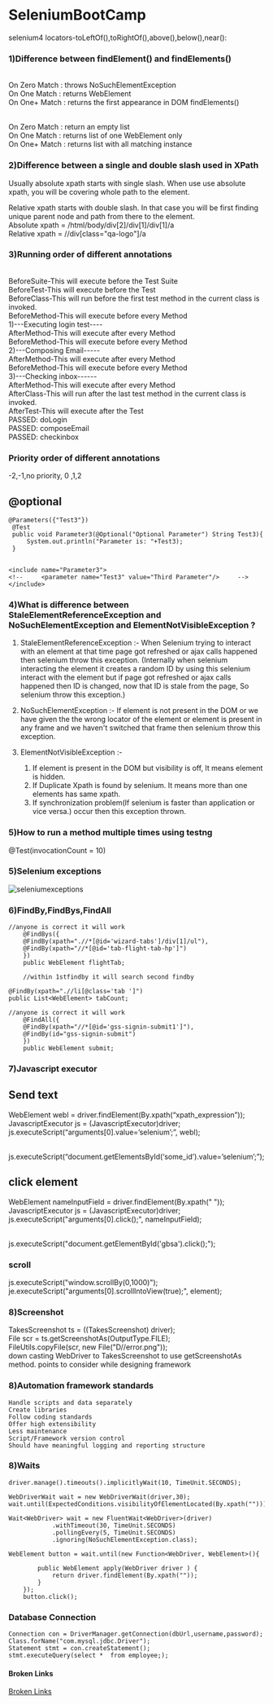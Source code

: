 # SeleniumBootCamp
selenium4 locators-toLeftOf(),toRightOf(),above(),below(),near(): 
### 1)Difference between findElement() and findElements()
<br>On Zero Match : throws NoSuchElementException
<br>On One Match : returns WebElement
<br>On One+ Match : returns the first appearance in DOM 
findElements()

<br>On Zero Match : return an empty list
<br>On One Match : returns list of one WebElement only
<br>On One+ Match : returns list with all matching instance

### 2)Difference between a single and double slash used in XPath
Usually absolute xpath starts with single slash. When use use absolute xpath, you will be covering whole path to the element.

Relative xpath starts with double slash. In that case you will be first finding unique parent node and path from there to the element.
<br>Absolute xpath = /html/body/div[2]/div[1]/div[1]/a
<br>Relative xpath = //div[class="qa-logo"]/a

### 3)Running order of different annotations
<br>BeforeSuite-This will execute before the Test Suite
<br>BeforeTest-This will execute before the Test
<br>BeforeClass-This will run before the first test method in the current class is invoked.
<br>BeforeMethod-This will execute before every Method
<br>1)---Executing login test----
<br>AfterMethod-This will execute after every Method
<br>BeforeMethod-This will execute before every Method
<br>2)---Composing Email-----
<br>AfterMethod-This will execute after every Method
<br>BeforeMethod-This will execute before every Method
<br>3)---Checking inbox------
<br>AfterMethod-This will execute after every Method
<br>AfterClass-This will  run after the last test method in the current class is invoked.
<br>AfterTest-This will execute after the Test
<br>PASSED: doLogin
<br>PASSED: composeEmail
<br>PASSED: checkinbox
### Priority order of different annotations
-2,-1,no priority, 0 ,1,2


@optional
----------------
```
@Parameters({"Test3"})
 @Test
 public void Parameter3(@Optional("Optional Parameter") String Test3){
     System.out.println("Parameter is: "+Test3);
 }


<include name="Parameter3">
<!--     <parameter name="Test3" value="Third Parameter"/>     -->
</include>
```
### 4)What is difference between StaleElementReferenceException and NoSuchElementException and ElementNotVisibleException  ?

1. StaleElementReferenceException :- When Selenium trying to interact with an element at that time page got refreshed or ajax calls happened then selenium throw this exception.
(Internally when selenium interacting the element it creates a random ID by using this selenium interact with the element but if page got refreshed or ajax calls happened then ID is changed, now that ID is stale from the page, So selenium throw this exception.)

2. NoSuchElementException :- If element is not present in the DOM or we have given the the wrong locator of the element or element is present in any frame and we haven't switched that frame then selenium throw this exception.


3. ElementNotVisibleException :-
   
   1. If element is present in the DOM but visibility is off, It means element is hidden.
   2. If Duplicate Xpath is found by selenium. It means more than one elements has same      xpath.
   3. If synchronization problem(If selenium is faster than application or vice versa.) occur then this exception thrown.
 ### 5)How to run a method multiple times using testng 
   @Test(invocationCount = 10)
  ### 5)Selenium exceptions  
![seleniumexceptions](https://user-images.githubusercontent.com/24494133/52053575-b6108900-2527-11e9-9800-b84a8f379454.jpg)

 ### 6)FindBy,FindBys,FindAll  
```
//anyone is correct it will work	
	@FindBys({
	@FindBy(xpath=".//*[@id='wizard-tabs']/div[1]/ul"),
	@FindBy(xpath="//*[@id='tab-flight-tab-hp']")
	})
	public WebElement flightTab;
	
	//within 1stfindby it will search second findby

@FindBy(xpath=".//li[@class='tab ']")
public List<WebElement> tabCount;

//anyone is correct it will work	
	@FindAll({
	@FindBy(xpath="//*[@id='gss-signin-submit1']"),
	@FindBy(id="gss-signin-submit")
	})
	public WebElement submit;

```
### 7)Javascript executor
Send text
---------
WebElement webl = driver.findElement(By.xpath(“xpath_expression”));
<br>JavascriptExecutor js = (JavascriptExecutor)driver;
<br>js.executeScript(“arguments[0].value=’selenium’;”, webl);

<br>js.executeScript(“document.getElementsById(‘some_id’).value=’selenium’;”);

click element
----------------------
WebElement nameInputField = driver.findElement(By.xpath(" "));
<br>JavascriptExecutor js = (JavascriptExecutor)driver;
<br>js.executeScript("arguments[0].click();", nameInputField);
<br>

<br>js.executeScript("document.getElementById('gbsa').click();");
### scroll
js.executeScript("window.scrollBy(0,1000)");
<br>je.executeScript("arguments[0].scrollIntoView(true);", element);

### 8)Screenshot
TakesScreenshot ts = ((TakesScreenshot) driver);
<br>File scr = ts.getScreenshotAs(OutputType.FILE);
<br>FileUtils.copyFile(scr, new File("D//error.png")); </br>
down casting WebDriver to TakesScreenshot to use getScreenshotAs method.
points to consider while designing framework
### 8)Automation framework standards
```
Handle scripts and data separately
Create libraries
Follow coding standards
Offer high extensibility
Less maintenance
Script/Framework version control
Should have meaningful logging and reporting structure
```
### 8)Waits
```
driver.manage().timeouts().implicitlyWait(10, TimeUnit.SECONDS);

WebDriverWait wait = new WebDriverWait(driver,30);
wait.until(ExpectedConditions.visibilityOfElementLocated(By.xpath("")));

Wait<WebDriver> wait = new FluentWait<WebDriver>(driver)							
			.withTimeout(30, TimeUnit.SECONDS) 			
			.pollingEvery(5, TimeUnit.SECONDS) 			
			.ignoring(NoSuchElementException.class);
	
WebElement button = wait.until(new Function<WebDriver, WebElement>(){
	
		public WebElement apply(WebDriver driver ) {
			return driver.findElement(By.xpath(""));
		}
	});
	button.click();
```
### Database Connection
```
Connection con = DriverManager.getConnection(dbUrl,username,password);
Class.forName("com.mysql.jdbc.Driver");
Statement stmt = con.createStatement();	
stmt.executeQuery(select *  from employee;);
```
 #### Broken Links</br>
[Broken Links](https://www.toolsqa.com/selenium-webdriver/find-broken-links-in-selenium/)
